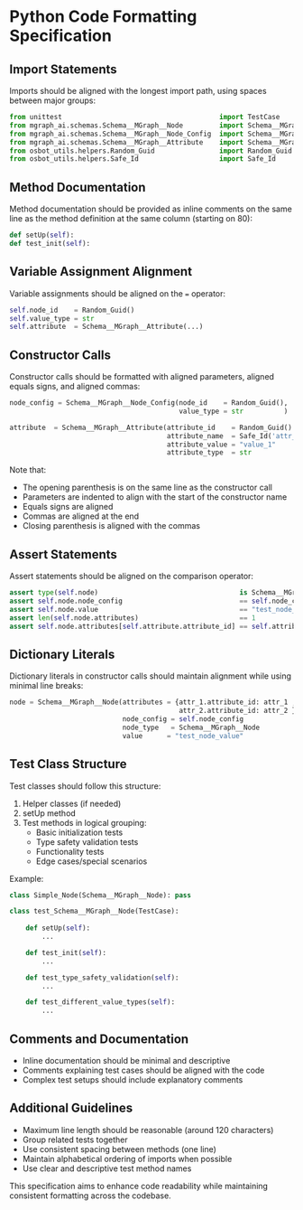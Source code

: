 # Python Code Formatting Specification

## Import Statements
Imports should be aligned with the longest import path, using spaces between major groups:

```python
from unittest                                       import TestCase
from mgraph_ai.schemas.Schema__MGraph__Node         import Schema__MGraph__Node
from mgraph_ai.schemas.Schema__MGraph__Node_Config  import Schema__MGraph__Node_Config
from mgraph_ai.schemas.Schema__MGraph__Attribute    import Schema__MGraph__Attribute
from osbot_utils.helpers.Random_Guid                import Random_Guid
from osbot_utils.helpers.Safe_Id                    import Safe_Id
```

## Method Documentation
Method documentation should be provided as inline comments on the same line as the method definition at the same column (starting on 80):

```python
def setUp(self):                                                               # Initialize test data
def test_init(self):                                                           # Tests basic initialization and type checking
```

## Variable Assignment Alignment
Variable assignments should be aligned on the `=` operator:

```python
self.node_id    = Random_Guid()
self.value_type = str
self.attribute  = Schema__MGraph__Attribute(...)
```

## Constructor Calls
Constructor calls should be formatted with aligned parameters, aligned equals signs, and aligned commas:

```python
node_config = Schema__MGraph__Node_Config(node_id    = Random_Guid(),
                                          value_type = str          )

attribute  = Schema__MGraph__Attribute(attribute_id    = Random_Guid()    ,
                                       attribute_name  = Safe_Id('attr_1'),
                                       attribute_value = "value_1"        ,
                                       attribute_type  = str              )
```

Note that:
- The opening parenthesis is on the same line as the constructor call
- Parameters are indented to align with the start of the constructor name
- Equals signs are aligned
- Commas are aligned at the end
- Closing parenthesis is aligned with the commas

## Assert Statements
Assert statements should be aligned on the comparison operator:

```python
assert type(self.node)                                   is Schema__MGraph__Node
assert self.node.node_config                             == self.node_config
assert self.node.value                                   == "test_node_value"
assert len(self.node.attributes)                         == 1
assert self.node.attributes[self.attribute.attribute_id] == self.attribute
```

## Dictionary Literals
Dictionary literals in constructor calls should maintain alignment while using minimal line breaks:

```python
node = Schema__MGraph__Node(attributes = {attr_1.attribute_id: attr_1 ,
                                          attr_2.attribute_id: attr_2 },
                            node_config = self.node_config             ,
                            node_type   = Schema__MGraph__Node         ,
                            value      = "test_node_value"             )
```

## Test Class Structure
Test classes should follow this structure:
1. Helper classes (if needed)
2. setUp method
3. Test methods in logical grouping:
   - Basic initialization tests
   - Type safety validation tests
   - Functionality tests
   - Edge cases/special scenarios

Example:
```python
class Simple_Node(Schema__MGraph__Node): pass                                   # Helper class for testing

class test_Schema__MGraph__Node(TestCase):
    
    def setUp(self):                                                            # Initialize test data
        ...

    def test_init(self):                                                        # Tests basic initialization
        ...

    def test_type_safety_validation(self):                                      # Tests type safety
        ...

    def test_different_value_types(self):                                       # Tests various scenarios
        ...
```

## Comments and Documentation
- Inline documentation should be minimal and descriptive
- Comments explaining test cases should be aligned with the code
- Complex test setups should include explanatory comments

## Additional Guidelines
- Maximum line length should be reasonable (around 120 characters)
- Group related tests together
- Use consistent spacing between methods (one line)
- Maintain alphabetical ordering of imports when possible
- Use clear and descriptive test method names

This specification aims to enhance code readability while maintaining consistent formatting across the codebase.